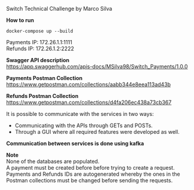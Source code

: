 Switch Technical Challenge by Marco Silva

**How to run**
```
docker-compose up --build
```

Payments IP: 172.26.1.1:1111    
Refunds IP: 172.26.1.2:2222   

**Swagger API description**   
https://app.swaggerhub.com/apis-docs/MSilva98/Switch_Payments/1.0.0   

**Payments Postman Collection**   
https://www.getpostman.com/collections/aabb344e8eea113ad43b   

**Refunds Postman Collection**   
https://www.getpostman.com/collections/d4fa206ec438a73cb367   

It is possible to communicate with the services in two ways:   
- Communicating with the APIs through GETs and POSTs.   
- Through a GUI where all required features were developed as well.

**Communication between services is done using kafka**

**Note**  
None of the databases are populated.   
A payment must be created before before trying to create a request.   
Payments and Refunds IDs are autogenerated whereby the ones in the Postman collections must be changed before sending the requests.   

